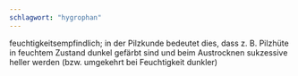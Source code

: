 ```yaml
---
schlagwort: "hygrophan"
---
```

feuchtigkeitsempfindlich; in der Pilzkunde bedeutet dies, dass z. B. Pilzhüte in feuchtem Zustand dunkel gefärbt sind und beim Austrocknen sukzessive heller werden (bzw. umgekehrt bei Feuchtigkeit dunkler)

